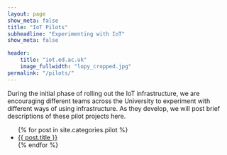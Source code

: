 ```yaml
---
layout: page
show_meta: false
title: "IoT Pilots"
subheadline: "Experimenting with IoT"
show_meta: false

header:
    title: "iot.ed.ac.uk"
    image_fullwidth: "lopy_cropped.jpg"
permalink: "/pilots/"
---
```


During the initial phase of rolling out the IoT infrastructure, we are encouraging different teams across the University to experiment with different ways of using infrastructure. As they develop, we will post brief descriptions of these pilot projects here.

<ul>
    {% for post in site.categories.pilot %}
    <li><a href="{{ site.url }}{{ post.url }}">{{ post.title }}</a></li>
    {% endfor %}
</ul>